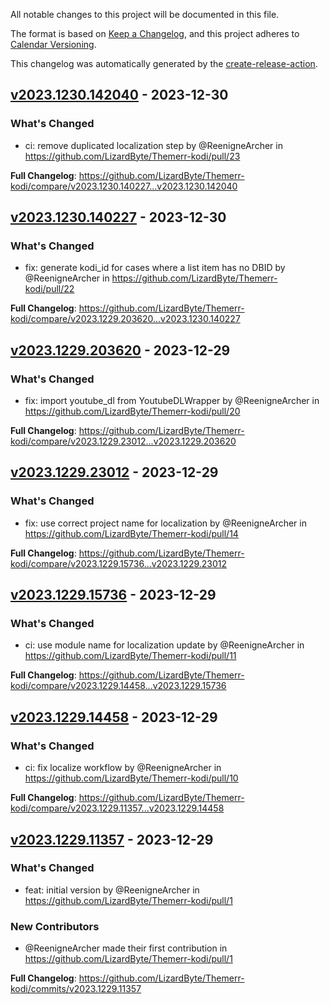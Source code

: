 <!-- # Changelog -->

All notable changes to this project will be documented in this file.

The format is based on [Keep a Changelog](https://keepachangelog.com/en/1.0.0/),
and this project adheres to [Calendar Versioning](https://calver.org/).

This changelog was automatically generated by the
[create-release-action](https://github.com/LizardByte/create-release-action).

## [v2023.1230.142040] - 2023-12-30

### What's Changed
* ci: remove duplicated localization step by @ReenigneArcher in https://github.com/LizardByte/Themerr-kodi/pull/23


**Full Changelog**: https://github.com/LizardByte/Themerr-kodi/compare/v2023.1230.140227...v2023.1230.142040

## [v2023.1230.140227] - 2023-12-30

### What's Changed
* fix: generate kodi_id for cases where a list item has no DBID by @ReenigneArcher in https://github.com/LizardByte/Themerr-kodi/pull/22


**Full Changelog**: https://github.com/LizardByte/Themerr-kodi/compare/v2023.1229.203620...v2023.1230.140227

## [v2023.1229.203620] - 2023-12-29

### What's Changed
* fix: import youtube_dl from YoutubeDLWrapper by @ReenigneArcher in https://github.com/LizardByte/Themerr-kodi/pull/20


**Full Changelog**: https://github.com/LizardByte/Themerr-kodi/compare/v2023.1229.23012...v2023.1229.203620

## [v2023.1229.23012] - 2023-12-29

### What's Changed
* fix: use correct project name for localization by @ReenigneArcher in https://github.com/LizardByte/Themerr-kodi/pull/14


**Full Changelog**: https://github.com/LizardByte/Themerr-kodi/compare/v2023.1229.15736...v2023.1229.23012

## [v2023.1229.15736] - 2023-12-29

### What's Changed
* ci: use module name for localization update by @ReenigneArcher in https://github.com/LizardByte/Themerr-kodi/pull/11


**Full Changelog**: https://github.com/LizardByte/Themerr-kodi/compare/v2023.1229.14458...v2023.1229.15736

## [v2023.1229.14458] - 2023-12-29

### What's Changed
* ci: fix localize workflow by @ReenigneArcher in https://github.com/LizardByte/Themerr-kodi/pull/10


**Full Changelog**: https://github.com/LizardByte/Themerr-kodi/compare/v2023.1229.11357...v2023.1229.14458

## [v2023.1229.11357] - 2023-12-29

### What's Changed
* feat: initial version by @ReenigneArcher in https://github.com/LizardByte/Themerr-kodi/pull/1

### New Contributors
* @ReenigneArcher made their first contribution in https://github.com/LizardByte/Themerr-kodi/pull/1

**Full Changelog**: https://github.com/LizardByte/Themerr-kodi/commits/v2023.1229.11357

[v2023.1230.142040]: https://github.com/LizardByte/Themerr-kodi/releases/tag/v2023.1230.142040
[v2023.1230.140227]: https://github.com/LizardByte/Themerr-kodi/releases/tag/v2023.1230.140227
[v2023.1229.203620]: https://github.com/LizardByte/Themerr-kodi/releases/tag/v2023.1229.203620
[v2023.1229.23012]: https://github.com/LizardByte/Themerr-kodi/releases/tag/v2023.1229.23012
[v2023.1229.15736]: https://github.com/LizardByte/Themerr-kodi/releases/tag/v2023.1229.15736
[v2023.1229.14458]: https://github.com/LizardByte/Themerr-kodi/releases/tag/v2023.1229.14458
[v2023.1229.11357]: https://github.com/LizardByte/Themerr-kodi/releases/tag/v2023.1229.11357
